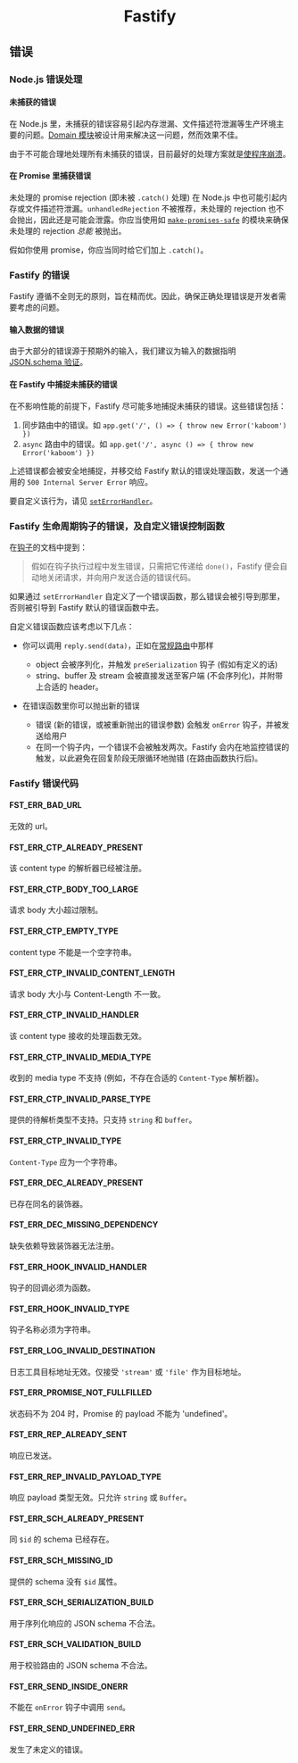 <h1 align="center">Fastify</h1>

<a id="errors"></a>
## 错误

<a name="error-handling"></a>
### Node.js 错误处理

#### 未捕获的错误
在 Node.js 里，未捕获的错误容易引起内存泄漏、文件描述符泄漏等生产环境主要的问题。[Domain 模块](https://nodejs.org/en/docs/guides/domain-postmortem/)被设计用来解决这一问题，然而效果不佳。

由于不可能合理地处理所有未捕获的错误，目前最好的处理方案就是[使程序崩溃](https://nodejs.org/api/process.html#process_warning_using_uncaughtexception_correctly)。

#### 在 Promise 里捕获错误
未处理的 promise rejection (即未被 `.catch()` 处理) 在 Node.js 中也可能引起内存或文件描述符泄漏。`unhandledRejection` 不被推荐，未处理的 rejection 也不会抛出，因此还是可能会泄露。你应当使用如 [`make-promises-safe`](https://github.com/mcollina/make-promises-safe) 的模块来确保未处理的 rejection _总能_ 被抛出。

假如你使用 promise，你应当同时给它们加上 `.catch()`。

### Fastify 的错误
Fastify 遵循不全则无的原则，旨在精而优。因此，确保正确处理错误是开发者需要考虑的问题。

#### 输入数据的错误
由于大部分的错误源于预期外的输入，我们建议为输入的数据指明 [JSON.schema 验证](Validation-and-Serialization.md)。

#### 在 Fastify 中捕捉未捕获的错误
在不影响性能的前提下，Fastify 尽可能多地捕捉未捕获的错误。这些错误包括：

1. 同步路由中的错误。如 `app.get('/', () => { throw new Error('kaboom') })`
2. `async` 路由中的错误。如 `app.get('/', async () => { throw new Error('kaboom') })`

上述错误都会被安全地捕捉，并移交给 Fastify 默认的错误处理函数，发送一个通用的 `500 Internal Server Error` 响应。

要自定义该行为，请见 [`setErrorHandler`](Server.md#seterrorhandler)。

### Fastify 生命周期钩子的错误，及自定义错误控制函数

在[钩子](Hooks.md#manage-errors-from-a-hook)的文档中提到：
> 假如在钩子执行过程中发生错误，只需把它传递给 `done()`，Fastify 便会自动地关闭请求，并向用户发送合适的错误代码。

如果通过 `setErrorHandler` 自定义了一个错误函数，那么错误会被引导到那里，否则被引导到 Fastify 默认的错误函数中去。

自定义错误函数应该考虑以下几点：

- 你可以调用 `reply.send(data)`，正如在[常规路由](Reply.md#senddata)中那样
  - object 会被序列化，并触发 `preSerialization` 钩子 (假如有定义的话)
  - string、buffer 及 stream 会被直接发送至客户端 (不会序列化)，并附带上合适的 header。

- 在错误函数里你可以抛出新的错误
  - 错误 (新的错误，或被重新抛出的错误参数) 会触发 `onError` 钩子，并被发送给用户
  - 在同一个钩子内，一个错误不会被触发两次。Fastify 会内在地监控错误的触发，以此避免在回复阶段无限循环地抛错 (在路由函数执行后)。

<a name="fastify-error-codes"></a>
### Fastify 错误代码

<a name="FST_ERR_BAD_URL"></a>
#### FST_ERR_BAD_URL

无效的 url。

<a name="FST_ERR_CTP_ALREADY_PRESENT"></a>
#### FST_ERR_CTP_ALREADY_PRESENT

该 content type 的解析器已经被注册。

<a name="FST_ERR_CTP_BODY_TOO_LARGE"></a>
#### FST_ERR_CTP_BODY_TOO_LARGE

请求 body 大小超过限制。

<a name="FST_ERR_CTP_EMPTY_TYPE"></a>
#### FST_ERR_CTP_EMPTY_TYPE

content type 不能是一个空字符串。

<a name="FST_ERR_CTP_INVALID_CONTENT_LENGTH"></a>
#### FST_ERR_CTP_INVALID_CONTENT_LENGTH

请求 body 大小与 Content-Length 不一致。

<a name="FST_ERR_CTP_INVALID_HANDLER"></a>
#### FST_ERR_CTP_INVALID_HANDLER

该 content type 接收的处理函数无效。

<a name="FST_ERR_CTP_INVALID_MEDIA_TYPE"></a>
#### FST_ERR_CTP_INVALID_MEDIA_TYPE

收到的 media type 不支持 (例如，不存在合适的 `Content-Type` 解析器)。

<a name="FST_ERR_CTP_INVALID_PARSE_TYPE"></a>
#### FST_ERR_CTP_INVALID_PARSE_TYPE

提供的待解析类型不支持。只支持 `string` 和 `buffer`。

<a name="FST_ERR_CTP_INVALID_TYPE"></a>
#### FST_ERR_CTP_INVALID_TYPE

`Content-Type` 应为一个字符串。

<a name="FST_ERR_DEC_ALREADY_PRESENT"></a>
#### FST_ERR_DEC_ALREADY_PRESENT

已存在同名的装饰器。

<a name="FST_ERR_DEC_MISSING_DEPENDENCY"></a>
#### FST_ERR_DEC_MISSING_DEPENDENCY

缺失依赖导致装饰器无法注册。

<a name="FST_ERR_HOOK_INVALID_HANDLER"></a>
#### FST_ERR_HOOK_INVALID_HANDLER

钩子的回调必须为函数。

<a name="FST_ERR_HOOK_INVALID_TYPE"></a>
#### FST_ERR_HOOK_INVALID_TYPE

钩子名称必须为字符串。

<a name="FST_ERR_LOG_INVALID_DESTINATION"></a>
#### FST_ERR_LOG_INVALID_DESTINATION

日志工具目标地址无效。仅接受 `'stream'` 或 `'file'` 作为目标地址。

<a name="FST_ERR_PROMISE_NOT_FULLFILLED"></a>
#### FST_ERR_PROMISE_NOT_FULLFILLED

状态码不为 204 时，Promise 的 payload 不能为 'undefined'。

<a id="FST_ERR_REP_ALREADY_SENT"></a>
#### FST_ERR_REP_ALREADY_SENT

响应已发送。

<a name="FST_ERR_REP_INVALID_PAYLOAD_TYPE"></a>
#### FST_ERR_REP_INVALID_PAYLOAD_TYPE

响应 payload 类型无效。只允许 `string` 或 `Buffer`。

<a name="FST_ERR_SCH_ALREADY_PRESENT"></a>
#### FST_ERR_SCH_ALREADY_PRESENT

同 `$id` 的 schema 已经存在。

<a name="FST_ERR_SCH_MISSING_ID"></a>
#### FST_ERR_SCH_MISSING_ID

提供的 schema 没有 `$id` 属性。

<a name="FST_ERR_SCH_SERIALIZATION_BUILD"></a>
#### FST_ERR_SCH_SERIALIZATION_BUILD

用于序列化响应的 JSON schema 不合法。

<a name="FST_ERR_SCH_VALIDATION_BUILD"></a>
#### FST_ERR_SCH_VALIDATION_BUILD

用于校验路由的 JSON schema 不合法。

<a id="FST_ERR_SEND_INSIDE_ONERR"></a>
#### FST_ERR_SEND_INSIDE_ONERR

不能在 `onError` 钩子中调用 `send`。

<a name="FST_ERR_SEND_UNDEFINED_ERR"></a>
#### FST_ERR_SEND_UNDEFINED_ERR

发生了未定义的错误。